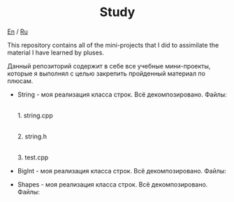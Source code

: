 <h1 align="center">Study</h1>
<p><a href="#en">En</a> / <a href="#ru">Ru</a></p>

<p><a name="#en">This repository contains all of the mini-projects that I did to assimilate the material I have learned by pluses.</a></p>
<p></p>

<p><a name="#ru">Данный репозиторий содержит в себе все учебные мини-проекты, которые я выполнял с целью закрепить пройденный материал по плюсам.</a></p>

<ul>
  <li><p>String - моя реализация класса строк. Всё декомпозировано. Файлы:</p></li>
  <p><br>1. string.cpp</p>
  <p><br>2. string.h</p>
  <p><br>3. test.cpp</p>
  
  <li><p>BigInt - моя реализация класса строк. Всё декомпозировано. Файлы:</p></li>
  <li><p>Shapes - моя реализация класса строк. Всё декомпозировано. Файлы:</p></li>
</ul>
